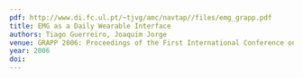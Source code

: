 ```yaml
---
pdf: http://www.di.fc.ul.pt/~tjvg/amc/navtap//files/emg_grapp.pdf
title: EMG as a Daily Wearable Interface
authors: Tiago Guerreiro, Joaquim Jorge
venue: GRAPP 2006: Proceedings of the First International Conference on Computer Graphics Theory and Applications Conference on Computer Science Education. Setúbal, Portugal, February, 2006
year: 2006
doi: 
---
```

